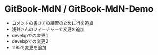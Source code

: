 # GitBook-MdN / GitBook-MdN-Demo
- コメントの書き方の練習のために行を追加
- 浅井さんのフィーチャーで変更を追加
- developでの変更１
- developでの変更２
- 1185で変更を追加
